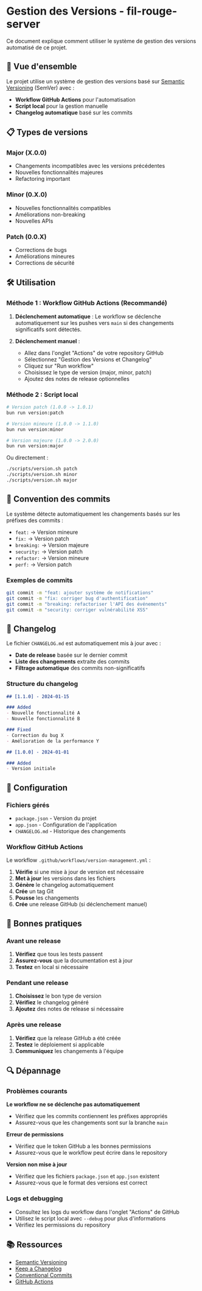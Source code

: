 # Gestion des Versions - fil-rouge-server

Ce document explique comment utiliser le système de gestion des versions automatisé de ce projet.

## 🚀 Vue d'ensemble

Le projet utilise un système de gestion des versions basé sur [Semantic Versioning](https://semver.org/lang/fr/) (SemVer) avec :
- **Workflow GitHub Actions** pour l'automatisation
- **Script local** pour la gestion manuelle
- **Changelog automatique** basé sur les commits

## 📋 Types de versions

### Major (X.0.0)
- Changements incompatibles avec les versions précédentes
- Nouvelles fonctionnalités majeures
- Refactoring important

### Minor (0.X.0)
- Nouvelles fonctionnalités compatibles
- Améliorations non-breaking
- Nouvelles APIs

### Patch (0.0.X)
- Corrections de bugs
- Améliorations mineures
- Corrections de sécurité

## 🛠️ Utilisation

### Méthode 1 : Workflow GitHub Actions (Recommandé)

1. **Déclenchement automatique** : Le workflow se déclenche automatiquement sur les pushes vers `main` si des changements significatifs sont détectés.

2. **Déclenchement manuel** :
   - Allez dans l'onglet "Actions" de votre repository GitHub
   - Sélectionnez "Gestion des Versions et Changelog"
   - Cliquez sur "Run workflow"
   - Choisissez le type de version (major, minor, patch)
   - Ajoutez des notes de release optionnelles

### Méthode 2 : Script local

```bash
# Version patch (1.0.0 -> 1.0.1)
bun run version:patch

# Version mineure (1.0.0 -> 1.1.0)
bun run version:minor

# Version majeure (1.0.0 -> 2.0.0)
bun run version:major
```

Ou directement :
```bash
./scripts/version.sh patch
./scripts/version.sh minor
./scripts/version.sh major
```

## 📝 Convention des commits

Le système détecte automatiquement les changements basés sur les préfixes des commits :

- `feat:` → Version mineure
- `fix:` → Version patch
- `breaking:` → Version majeure
- `security:` → Version patch
- `refactor:` → Version mineure
- `perf:` → Version patch

### Exemples de commits

```bash
git commit -m "feat: ajouter système de notifications"
git commit -m "fix: corriger bug d'authentification"
git commit -m "breaking: refactoriser l'API des événements"
git commit -m "security: corriger vulnérabilité XSS"
```

## 📄 Changelog

Le fichier `CHANGELOG.md` est automatiquement mis à jour avec :

- **Date de release** basée sur le dernier commit
- **Liste des changements** extraite des commits
- **Filtrage automatique** des commits non-significatifs

### Structure du changelog

```markdown
## [1.1.0] - 2024-01-15

### Added
- Nouvelle fonctionnalité A
- Nouvelle fonctionnalité B

### Fixed
- Correction du bug X
- Amélioration de la performance Y

## [1.0.0] - 2024-01-01

### Added
- Version initiale
```

## 🔧 Configuration

### Fichiers gérés

- `package.json` - Version du projet
- `app.json` - Configuration de l'application
- `CHANGELOG.md` - Historique des changements

### Workflow GitHub Actions

Le workflow `.github/workflows/version-management.yml` :

1. **Vérifie** si une mise à jour de version est nécessaire
2. **Met à jour** les versions dans les fichiers
3. **Génère** le changelog automatiquement
4. **Crée** un tag Git
5. **Pousse** les changements
6. **Crée** une release GitHub (si déclenchement manuel)

## 🚨 Bonnes pratiques

### Avant une release

1. **Vérifiez** que tous les tests passent
2. **Assurez-vous** que la documentation est à jour
3. **Testez** en local si nécessaire

### Pendant une release

1. **Choisissez** le bon type de version
2. **Vérifiez** le changelog généré
3. **Ajoutez** des notes de release si nécessaire

### Après une release

1. **Vérifiez** que la release GitHub a été créée
2. **Testez** le déploiement si applicable
3. **Communiquez** les changements à l'équipe

## 🔍 Dépannage

### Problèmes courants

**Le workflow ne se déclenche pas automatiquement**
- Vérifiez que les commits contiennent les préfixes appropriés
- Assurez-vous que les changements sont sur la branche `main`

**Erreur de permissions**
- Vérifiez que le token GitHub a les bonnes permissions
- Assurez-vous que le workflow peut écrire dans le repository

**Version non mise à jour**
- Vérifiez que les fichiers `package.json` et `app.json` existent
- Assurez-vous que le format des versions est correct

### Logs et debugging

- Consultez les logs du workflow dans l'onglet "Actions" de GitHub
- Utilisez le script local avec `--debug` pour plus d'informations
- Vérifiez les permissions du repository

## 📚 Ressources

- [Semantic Versioning](https://semver.org/lang/fr/)
- [Keep a Changelog](https://keepachangelog.com/fr/1.0.0/)
- [Conventional Commits](https://www.conventionalcommits.org/fr/)
- [GitHub Actions](https://docs.github.com/fr/actions)
